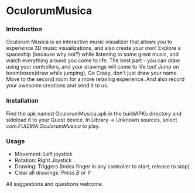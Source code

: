 # OculorumMusica
### Introduction

Oculorum Musica is an interactive music visualizer that allows you to experience 3D music visualizations, and also create your own! Explore a spaceship (because why not?) while listening to some great music, and watch everything around you come to life. The best part - you can draw using your controllers, and your drawings will come to life too!
Jump on boomboxes(draw while jumping), Go Crazy, don't just draw your name.
Move to the second room for a more relaxing experience.
And also record your awesome creations and send it to us.

### Installation

Find the apk named OculorumMusica.apk in the buildAPKs directory and sideload it to your Quest device.
In Library -> Unknown sources, select _com.FUI291A.OculorumMusica_ to play.

### Usage

- Movement: Left joystick
- Rotation: Right Joystick
- Drawing: Triggers (Index finger in any controller to start, release to stop)
- Clear all drawings: Press _B_ or _Y_


All suggestions and questions welcome.
